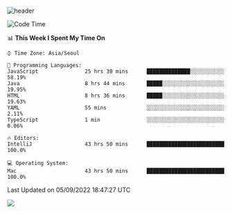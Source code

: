 ![header](https://capsule-render.vercel.app/api?type=Egg&color=timeAuto&height=300&section=header&text=PoPo&fontSize=90&animation=fadeIn)

  <!--START_SECTION:waka-->
![Code Time](http://img.shields.io/badge/Code%20Time-95%20hrs%2030%20mins-blue)

📊 **This Week I Spent My Time On** 

```text
⌚︎ Time Zone: Asia/Seoul

💬 Programming Languages: 
JavaScript               25 hrs 30 mins      ██████████████░░░░░░░░░░░   58.19% 
Java                     8 hrs 44 mins       █████░░░░░░░░░░░░░░░░░░░░   19.95% 
HTML                     8 hrs 36 mins       █████░░░░░░░░░░░░░░░░░░░░   19.63% 
YAML                     55 mins             ░░░░░░░░░░░░░░░░░░░░░░░░░   2.11% 
TypeScript               1 min               ░░░░░░░░░░░░░░░░░░░░░░░░░   0.06%

🔥 Editors: 
IntelliJ                 43 hrs 50 mins      █████████████████████████   100.0%

💻 Operating System: 
Mac                      43 hrs 50 mins      █████████████████████████   100.0%

```


 Last Updated on 05/09/2022 18:47:27 UTC
<!--END_SECTION:waka-->



<img src="https://capsule-render.vercel.app/api?type=Egg&color=timeAuto&height=300&section=footer&text=PoPo&fontSize=90&animation=fadeIn&reversal=true" />
